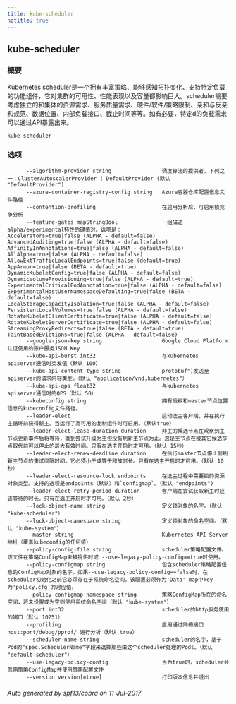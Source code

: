 ```yaml
---
title: kube-scheduler
notitle: true
---
```



## kube-scheduler



<!--### Synopsis-->
### 概要


<!--The Kubernetes scheduler is a policy-rich, topology-aware,
workload-specific function that significantly impacts availability, performance,
and capacity. The scheduler needs to take into account individual and collective
resource requirements, quality of service requirements, hardware/software/policy
constraints, affinity and anti-affinity specifications, data locality, inter-workload
interference, deadlines, and so on. Workload-specific requirements will be exposed
through the API as necessary.-->
Kubernetes scheduler是一个拥有丰富策略、能够感知拓扑变化、支持特定负载的功能组件，它对集群的可用性、性能表现以及容量都影响巨大。scheduler需要考虑独立的和集体的资源需求、服务质量需求、硬件/软件/策略限制、亲和与反亲和规范、数据位置、内部负载接口、截止时间等等。如有必要，特定d的负载需求可以通过API暴露出来。


```
kube-scheduler
```

<!--### Options-->
### 选项

<!--```
      --address string                           The IP address to serve on (set to 0.0.0.0 for all interfaces) (default "0.0.0.0")
      --algorithm-provider string                The scheduling algorithm provider to use, one of: ClusterAutoscalerProvider | DefaultProvider (default "DefaultProvider")
      --azure-container-registry-config string   Path to the file container Azure container registry configuration information.
      --contention-profiling                     Enable lock contention profiling, if profiling is enabled
      --feature-gates mapStringBool              A set of key=value pairs that describe feature gates for alpha/experimental features. Options are:
Accelerators=true|false (ALPHA - default=false)
AdvancedAuditing=true|false (ALPHA - default=false)
AffinityInAnnotations=true|false (ALPHA - default=false)
AllAlpha=true|false (ALPHA - default=false)
AllowExtTrafficLocalEndpoints=true|false (default=true)
AppArmor=true|false (BETA - default=true)
DynamicKubeletConfig=true|false (ALPHA - default=false)
DynamicVolumeProvisioning=true|false (ALPHA - default=true)
ExperimentalCriticalPodAnnotation=true|false (ALPHA - default=false)
ExperimentalHostUserNamespaceDefaulting=true|false (BETA - default=false)
LocalStorageCapacityIsolation=true|false (ALPHA - default=false)
PersistentLocalVolumes=true|false (ALPHA - default=false)
RotateKubeletClientCertificate=true|false (ALPHA - default=false)
RotateKubeletServerCertificate=true|false (ALPHA - default=false)
StreamingProxyRedirects=true|false (BETA - default=true)
TaintBasedEvictions=true|false (ALPHA - default=false)
      --google-json-key string                   The Google Cloud Platform Service Account JSON Key to use for authentication.
      --kube-api-burst int32                     Burst to use while talking with kubernetes apiserver (default 100)
      --kube-api-content-type string             Content type of requests sent to apiserver. (default "application/vnd.kubernetes.protobuf")
      --kube-api-qps float32                     QPS to use while talking with kubernetes apiserver (default 50)
      --kubeconfig string                        Path to kubeconfig file with authorization and master location information.
      --leader-elect                             Start a leader election client and gain leadership before executing the main loop. Enable this when running replicated components for high availability. (default true)
      --leader-elect-lease-duration duration     The duration that non-leader candidates will wait after observing a leadership renewal until attempting to acquire leadership of a led but unrenewed leader slot. This is effectively the maximum duration that a leader can be stopped before it is replaced by another candidate. This is only applicable if leader election is enabled. (default 15s)
      --leader-elect-renew-deadline duration     The interval between attempts by the acting master to renew a leadership slot before it stops leading. This must be less than or equal to the lease duration. This is only applicable if leader election is enabled. (default 10s)
      --leader-elect-resource-lock endpoints     The type of resource resource object that is used for locking duringleader election. Supported options are endpoints (default) and `configmap`. (default "endpoints")
      --leader-elect-retry-period duration       The duration the clients should wait between attempting acquisition and renewal of a leadership. This is only applicable if leader election is enabled. (default 2s)
      --lock-object-name string                  Define the name of the lock object. (default "kube-scheduler")
      --lock-object-namespace string             Define the namespace of the lock object. (default "kube-system")
      --master string                            The address of the Kubernetes API server (overrides any value in kubeconfig)
      --policy-config-file string                File with scheduler policy configuration. This file is used if policy ConfigMap is not provided or --use-legacy-policy-config==true
      --policy-configmap string                  Name of the ConfigMap object that contains scheduler's policy configuration. It must exist in the system namespace before scheduler initialization if --use-legacy-policy-config==false. The config must be provided as the value of an element in 'Data' map with the key='policy.cfg'
      --policy-configmap-namespace string        The namespace where policy ConfigMap is located. The system namespace will be used if this is not provided or is empty. (default "kube-system")
      --port int32                               The port that the scheduler's http service runs on (default 10251)
      --profiling                                Enable profiling via web interface host:port/debug/pprof/ (default true)
      --scheduler-name string                    Name of the scheduler, used to select which pods will be processed by this scheduler, based on pod's "spec.SchedulerName". (default "default-scheduler")
      --use-legacy-policy-config                 When set to true, scheduler will ignore policy ConfigMap and uses policy config file
      --version version[=true]                   Print version information and quit
```-->
```
      --algorithm-provider string                调度算法的提供者，下列之一：ClusterAutoscalerProvider | DefaultProvider (默认 "DefaultProvider")
      --azure-container-registry-config string   Azure容器仓库配置信息文件路径
      --contention-profiling                     在启用分析后，可启用锁竞争分析
      --feature-gates mapStringBool              一组描述alpha/experimental特性的键值对。选项是：
Accelerators=true|false (ALPHA - default=false)
AdvancedAuditing=true|false (ALPHA - default=false)
AffinityInAnnotations=true|false (ALPHA - default=false)
AllAlpha=true|false (ALPHA - default=false)
AllowExtTrafficLocalEndpoints=true|false (default=true)
AppArmor=true|false (BETA - default=true)
DynamicKubeletConfig=true|false (ALPHA - default=false)
DynamicVolumeProvisioning=true|false (ALPHA - default=true)
ExperimentalCriticalPodAnnotation=true|false (ALPHA - default=false)
ExperimentalHostUserNamespaceDefaulting=true|false (BETA - default=false)
LocalStorageCapacityIsolation=true|false (ALPHA - default=false)
PersistentLocalVolumes=true|false (ALPHA - default=false)
RotateKubeletClientCertificate=true|false (ALPHA - default=false)
RotateKubeletServerCertificate=true|false (ALPHA - default=false)
StreamingProxyRedirects=true|false (BETA - default=true)
TaintBasedEvictions=true|false (ALPHA - default=false)
      --google-json-key string                   Google Cloud Platform认证使用的账户服务JSON Key
      --kube-api-burst int32                     与kubernetes apiserver通信时突发值（默认 100）
      --kube-api-content-type string             protobuf")发送至apiserver的请求内容类型。（默认 "application/vnd.kubernetes"）
      --kube-api-qps float32                     与kubernetes apiserver通信时的QPS（默认 50）
      --kubeconfig string                        拥有授权和master节点位置信息的kubeconfig文件路径。
      --leader-elect                             启动选主客户端，并在执行主循环前获得新主。当运行了高可用的复制组件时可启用。（默认true）
      --leader-elect-lease-duration duration     非主的候选节点在观察到主节点更新事件后将等待，直到尝试升级为主但没有刷新主节点为止。这是主节点在被其它候选节点取代前可以停止的最大有效时间。只有在选主开启时才可用。（默认 15秒）
      --leader-elect-renew-deadline duration     在执行master节点停止前刷新主节点的重试间隔时间。它必须小于或等于释放时长。只有在选主开启时才可用。（默认 10秒）
      --leader-elect-resource-lock endpoints     在选主过程中需要锁的资源对象类型。支持的选项是endpoints（默认）和`configmap`。（默认 "endpoints")
      --leader-elect-retry-period duration       客户端在尝试获取新主时应该等待的时长。只有在选主开启时才可用。（默认 2秒）
      --lock-object-name string                  定义锁对象的名字。（默认 "kube-scheduler"）
      --lock-object-namespace string             定义锁对象的命名空间。（默认 "kube-system"）
      --master string                            Kubernetes API Server地址（覆盖kubeconfig的任何值）
      --policy-config-file string                scheduler策略配置文件。该文件在策略ConfigMap未被提供时或 --use-legacy-policy-config==true时使用。
      --policy-configmap string                  包含scheduler策略配置信息的ConfigMap对象的名字。如果--use-legacy-policy-config==false时，在scheduler初始化之前它必须存在于系统命名空间。该配置必须作为'Data' map中key为'policy.cfg'的对应值，
      --policy-configmap-namespace string        策略ConfigMap所在的命名空间，若未设置或为空则使用系统命名空间（默认 "kube-system"）
      --port int32                               scheduler的http服务使用的端口（默认 10251）
      --profiling                                启用通过网络接口 host:port/debug/pprof/ 进行分析（默认 true）
      --scheduler-name string                    scheduler的名字，基于Pod的"spec.SchedulerName"字段来选择那些由这个scheduler处理的Pods。（默认 "default-scheduler"）
      --use-legacy-policy-config                 当为true时，scheduler会忽略策略ConfigMap并使用策略配置文件
      --version version[=true]                   打印版本信息并退出
```


###### Auto generated by spf13/cobra on 11-Jul-2017
